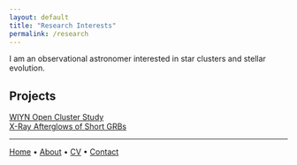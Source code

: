 ```yaml
---
layout: default
title: "Research Interests"
permalink: /research
---
```


I am an observational astronomer interested in star clusters and stellar evolution.

## Projects

[WIYN Open Cluster Study](WOCS.md) <br>
[X-Ray Afterglows of Short GRBs](GRB.md)

***

[Home](README.md) • [About](about.md) • [CV](CV.md) • [Contact](contact.md)
